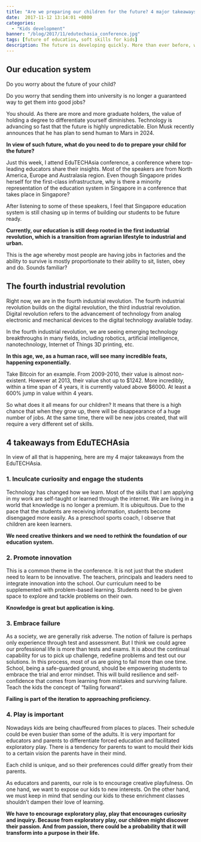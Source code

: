 ```yaml
---
title: "Are we preparing our children for the future? 4 major takeaways from EduTECHAsia conference"
date:  2017-11-12 13:14:01 +0800
categories:
  - "Kids development"
banner: "/blog/2017/11/edutechasia_conference.jpg"
tags: [future of education, soft skills for kids]
description: The future is developing quickly. More than ever before, we need to ask ourselves if our education system will be sufficient in providing the necessary resources to ensure future success in our children. 
---
```


## Our education system
Do you worry about the future of your child?

Do you worry that sending them into university is no longer a guaranteed way to get them into good jobs?

You should. As there are more and more graduate holders, the value of holding a degree to differentiate yourself diminishes. Technology is advancing so fast that the future is highly unpredictable. Elon Musk recently announces that he has plan to send human to Mars in 2024.

**In view of such future, what do you need to do to prepare your child for the future?**

Just this week, I attend EduTECHAsia conference, a conference where top-leading educators share their insights. Most of the speakers are from North America, Europe and Australasia region. Even though Singapore prides herself for the first-class infrastructure, why is there a minority representation of the education system in Singapore in a conference that takes place in Singapore?

After listening to some of these speakers, I feel that Singapore education system is still chasing up in terms of building our students to be future ready.

**Currently, our education is still deep rooted in the first industrial revolution, which is a transition from agrarian lifestyle to industrial and urban.**

This is the age whereby most people are having jobs in factories and the ability to survive is mostly proportionate to their ability to sit, listen, obey and do.  Sounds familiar?


## The fourth industrial revolution
Right now, we are in the fourth industrial revolution. The fourth industrial revolution builds on the digital revolution, the third industrial revolution. Digital revolution refers to the advancement of technology from analog electronic and mechanical devices to the digital technology available today.

In the fourth industrial revolution, we are seeing emerging technology breakthroughs in many fields, including robotics, artificial intelligence, nanotechnology, Internet of Things 3D printing, etc.

**In this age, we, as a human race, will see many incredible feats, happening exponentially.**

Take Bitcoin for an example. From 2009-2010, their value is almost non-existent. However at 2013, their value shot up to $1242. More incredibly, within a time span of 4 years, it is currently valued above $6000. At least a 600% jump in value within 4 years.

So what does it all means for our children? It means that there is a high chance that when they grow up, there will be disappearance of a huge number of jobs. At the same time, there will be new jobs created, that will require a very different set of skills.

## 4 takeaways from EduTECHAsia
In view of all that is happening, here are my 4 major takeaways from the EduTECHAsia.

### 1. Inculcate curiosity and engage the students
Technology has changed how we learn. Most of the skills that I am applying in my work are self-taught or learned through the internet. We are living in a world that knowledge is no longer a premium. It is ubiquitous. Due to the pace that the students are receiving information, students become disengaged more easily. As a preschool sports coach, I observe that children are keen learners.

**We need creative thinkers and we need to rethink the foundation of our education system.**

### 2. Promote innovation
This is a common theme in the conference. It is not just that the student need to learn to be innovative. The teachers, principals and leaders need to integrate innovation into the school. Our curriculum need to be supplemented with problem-based learning. Students need to be given space to explore and tackle problems on their own.

**Knowledge is great but application is king.**

### 3. Embrace failure
As a society, we are generally risk adverse. The notion of failure is perhaps only experience through test and assessment. But I think we could agree our professional life is more than tests and exams. It is about the continual capability for us to pick up challenge, redefine problems and test out our solutions. In this process, most of us are going to fail more than one time. School, being a safe-guarded ground, should be empowering students to embrace the trial and error mindset. This will build resilience and self-confidence that comes from learning from mistakes and surviving failure. Teach the kids the concept of “failing forward”.

**Failing is part of the iteration to approaching proficiency.**

### 4. Play is important
Nowadays kids are being chauffeured from places to places. Their schedule could be even busier than some of the adults. It is very important for educators and parents to differentiate forced education and facilitated exploratory play. There is a tendency for parents to want to mould their kids to a certain vision the parents have in their mind.

Each child is unique, and so their preferences could differ greatly from their parents.

As educators and parents, our role is to encourage creative playfulness. On one hand, we want to expose our kids to new interests. On the other hand, we must keep in mind that sending our kids to these enrichment classes shouldn’t dampen their love of learning.

**We have to encourage exploratory play, play that encourages curiosity and inquiry. Because from exploratory play, our children might discover their passion. And from passion, there could be a probability that it will transform into a purpose in their life.**
